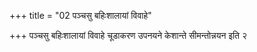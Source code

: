 +++
title = "02 पञ्चसु बहिःशालायां विवाहे"

+++
पञ्चसु बहिःशालायां विवाहे चूडाकरण उपनयने केशान्ते सीमन्तोन्नयन इति २